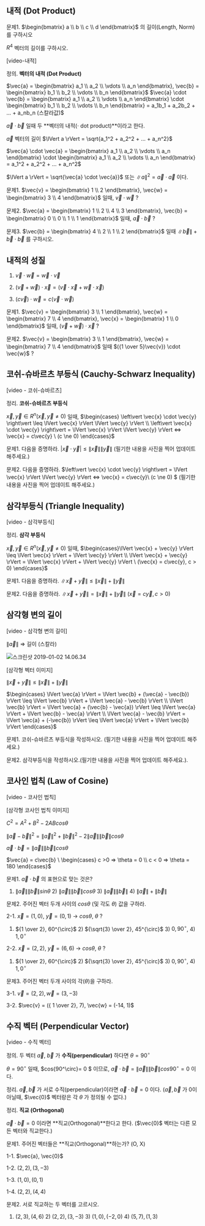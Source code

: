 



## 내적 (Dot Product)

<recap>

문제1. $\begin{bmatrix} a \\ b \\ c \\ d \end{bmatrix}$ 의 길이(Length, Norm)를 구하시오

$R^4$ 벡터의 길이를 구하시오.

</recap>

[video-내적]

정의. **벡터의 내적 (Dot Product)**

$\vec{a} = \begin{bmatrix} a_1 \\ a_2 \\ \vdots \\ a_n \end{bmatrix}, \vec{b} = \begin{bmatrix} b_1 \\ b_2 \\ \vdots \\ b_n \end{bmatrix}$ $\vec{a} \cdot \vec{b} = \begin{bmatrix} a_1 \\ a_2 \\ \vdots \\ a_n \end{bmatrix} \cdot \begin{bmatrix} b_1 \\ b_2 \\ \vdots \\ b_n \end{bmatrix} = a_1b_1 + a_2b_2 + ... + a_nb_n (스칼라값)$

$\vec{a} \cdot \vec{b}$ 일때 두 **벡터의 내적($\cdot$ dot product)**이라고 한다.

$\vec{a}$ 벡터의 길이 $\lVert a \rVert = \sqrt{a_1^2 + a_2^2 + ... + a_n^2}$

$\vec{a} \cdot \vec{a} = \begin{bmatrix} a_1 \\ a_2 \\ \vdots \\ a_n \end{bmatrix} \cdot \begin{bmatrix} a_1 \\ a_2 \\ \vdots \\ a_n \end{bmatrix} = a_1^2 + a_2^2 + ... + a_n^2$

$\lVert a \rVert = \sqrt{\vec{a} \cdot \vec{a}}$ 또는 ${\lVert a \rVert}^2 = \vec{a} \cdot \vec{a}$ 이다.

<recap>

문제1. $\vec{v} = \begin{bmatrix} 1 \\ 2 \end{bmatrix}, \vec{w} = \begin{bmatrix} 3 \\ 4 \end{bmatrix}$ 일때, $\vec{v}\cdot\vec{w}$ ?

문제2. $\vec{a} = \begin{bmatrix} 1 \\ 2 \\ 4 \\ 3 \end{bmatrix}, \vec{b} = \begin{bmatrix} 0 \\ 0 \\ 1 \\ 1 \end{bmatrix}$ 일때, $\vec{a}\cdot\vec{b}$ ?

문제3. $\vec{b} = \begin{bmatrix} 4 \\ 2 \\ 1 \\ 2 \end{bmatrix}$ 일때 $\lVert \vec{b} \rVert + \vec{b}\cdot\vec{b}$ 를 구하시오.

</recap>

## 내적의 성질

1) $\vec{v} \cdot \vec{w} = \vec{w} \cdot \vec{v}$

2) $(\vec{v} + \vec{w}) \cdot \vec{x} = (\vec{v} \cdot \vec{x} + \vec{w} \cdot \vec{x})$

3) $(c\vec{v}) \cdot \vec{w} = c(\vec{v} \cdot \vec{w})$

<recap>

문제1. $\vec{v} = \begin{bmatrix} 3 \\ 1 \end{bmatrix}, \vec{w} = \begin{bmatrix} 7 \\ 4 \end{bmatrix}, \vec{x} = \begin{bmatrix} 1 \\ 0 \end{bmatrix}$ 일때, $(\vec{v} + \vec{w}) \cdot \vec{x}$ ?

문제2. $\vec{v} = \begin{bmatrix} 3 \\ 1 \end{bmatrix}, \vec{w} = \begin{bmatrix} 7 \\ 4 \end{bmatrix}$ 일때 $({1 \over 5}\vec{v}) \cdot \vec{w}$ ?

</recap>

## 코쉬-슈바르츠 부등식 (Cauchy-Schwarz Inequality)

[video - 코쉬-슈바르츠]

정리. **코쉬-슈바르츠 부등식**

$\vec{x}, \vec{y} \in R^n (\vec{x}, \vec{y} \ne 0)$ 일때, $\begin{cases} \left\vert \vec{x} \cdot \vec{y} \right\vert \leq \lVert \vec{x} \rVert \lVert \vec{y} \rVert  \\ \left\vert \vec{x} \cdot \vec{y} \right\vert = \lVert \vec{x} \rVert \lVert \vec{y} \rVert <=> \vec{x} = c\vec{y} \ (c \ne 0) \end{cases}$  

<recap>

문제1. 다음을 증명하라. $\left\vert \vec{x} \cdot \vec{y} \right\vert \leq \lVert \vec{x} \rVert \lVert \vec{y} \rVert$ (필기한 내용을 사진을 찍어 업데이트 해주세요.)

문제2. 다음을 증명하라. $\left\vert \vec{x} \cdot \vec{y} \right\vert = \lVert \vec{x} \rVert \lVert \vec{y} \rVert <=> \vec{x} = c\vec{y}\ (c \ne 0) $ (필기한 내용을 사진을 찍어 업데이트 해주세요.)

</recap>

## 삼각부등식 (Triangle Inequality)

[video - 삼각부등식]

정리. **삼각 부등식**

$\vec{x}, \vec{y} \in R^n (\vec{x}, \vec{y} \ne 0)$ 일때, $\begin{cases}\lVert \vec{x} + \vec{y} \rVert \leq \lVert \vec{x} \rVert  + \lVert \vec{y} \rVert \\ \lVert \vec{x} + \vec{y} \rVert = \lVert \vec{x} \rVert  + \lVert \vec{y} \rVert \ (\vec{x} = c\vec{y}, c > 0) \end{cases}$

<recap>

문제1. 다음을 증명하라. $\lVert \vec{x} + \vec{y} \rVert \leq \lVert \vec{x} \rVert  + \lVert \vec{y} \rVert$

문제2. 다음을 증명하라. $\lVert \vec{x} + \vec{y} \rVert = \lVert \vec{x} \rVert  + \lVert \vec{y} \rVert \ (\vec{x} = c\vec{y}, c > 0)$

</recap>

## 삼각형 변의 길이

[video - 삼각형 변의 길이]

$\lVert \vec{a} \rVert$ => 길이 (스칼라)

![스크린샷 2019-01-02 14.06.34](/Users/flowkater/Dropbox%20(%E1%84%80%E1%85%A2%E1%84%8B%E1%85%B5%E1%86%AB%E1%84%8B%E1%85%AD%E1%86%BC)/%E1%84%89%E1%85%B3%E1%84%8F%E1%85%B3%E1%84%85%E1%85%B5%E1%86%AB%E1%84%89%E1%85%A3%E1%86%BA/%E1%84%89%E1%85%B3%E1%84%8F%E1%85%B3%E1%84%85%E1%85%B5%E1%86%AB%E1%84%89%E1%85%A3%E1%86%BA%202019-01-02%2014.06.34.png)

[삼각형 벡터 이미지]

$\lVert \vec{x} + \vec{y} \rVert \leq  \lVert \vec{x} \rVert + \lVert \vec{y} \rVert$

$\begin{cases} \lVert \vec{a} \rVert = \lVert \vec{b} + (\vec{a} - \vec{b}) \rVert \leq \lVert \vec{b} \rVert + \lVert \vec{a} - \vec{b} \rVert \\  \lVert \vec{b} \rVert = \lVert \vec{a} + (\vec{b} - \vec{a}) \rVert \leq \lVert \vec{a} \rVert + \lVert \vec{b} - \vec{a} \rVert \\  \lVert \vec{a} - \vec{b} \rVert = \lVert \vec{a} + (-\vec{b}) \rVert \leq \lVert \vec{a} \rVert + \lVert \vec{b} \rVert \end{cases}$

<recap>

문제1. 코쉬-슈바르츠 부등식을 작성하시오. (필기한 내용을 사진을 찍어 업데이트 해주세요.)

문제2. 삼각부등식을 작성하시오.(필기한 내용을 사진을 찍어 업데이트 해주세요.). 

</recap>

## 코사인 법칙 (Law of Cosine)

[video - 코사인 법칙]

[삼각형 코사인 법칙 이미지]

$C^2 = A^2 + B^2 - 2ABcos\theta$

${\lVert \vec{a} - \vec{b} \rVert}^2 =  {\lVert \vec{a} \rVert}^2 + {\lVert \vec{b} \rVert}^2 - 2\lVert \vec{a} \rVert \lVert \vec{b} \rVert cos\theta$

$\vec{a} \cdot \vec{b} = \lVert \vec{a} \rVert\lVert \vec{b} \rVert cos\theta$

$\vec{a} = c\vec{b} \ \begin{cases} c >0 => \theta = 0 \\ c < 0 => \theta = 180 \end{cases}$

<recap>

문제1. $\vec{a} \cdot \vec{b}$ 의 표현으로 맞는 것은?

1) $\lVert \vec{a} \rVert \lVert \vec{b} \rVert sin{\theta}$ 2) $\lVert \vec{a} \rVert \lVert \vec{b} \rVert cos{\theta}$ 3) $\lVert \vec{a} \rVert \lVert \vec{b}\rVert$ 4) $\lVert \vec{a} \rVert + \lVert \vec{b}\rVert$

문제2. 주어진 벡터 두개 사이의 $cos\theta$ (및 각도 $\theta$) 값을 구하라.

2-1. $\vec{x} = (1, 0)$, $\vec{y} = (0, 1)$ -> $cos{\theta}$, $\theta​$ ?

1) ${1 \over 2}, 60^{\circ}$ 2) ${\sqrt{3} \over 2}, 45^{\circ}$ 3) $0, 90^{\circ}$, 4) $1, 0^{\circ}$

2-2. $\vec{x} = (2, 2)$, $\vec{y} = (6, 6)$ -> $cos{\theta}$, $\theta$ ?

1) ${1 \over 2}, 60^{\circ}$ 2) ${\sqrt{3} \over 2}, 45^{\circ}$ 3) $0, 90^{\circ}$, 4) $1, 0^{\circ}$

문제3. 주어진 벡터 두개 사이의 각(${\theta}$)을 구하라. 

3-1. $\vec{v} = (2, 2), \vec{w} = (3, -3)$

3-2. $\vec{v} = ({ 1 \over 2}, 7), \vec{w} = (-14, 1)$

</recap>

## 수직 벡터 (Perpendicular Vector)

[video - 수직 벡터]

정의. 두 벡터 $\vec{a}$, $\vec{b}$ 가 **수직(perpendicular)** 하다면 $\theta = 90^\circ$

$\theta = 90^\circ$ 일때, $cos{90^\circ}= 0 $ 이므로, $\vec{a} \cdot \vec{b} = \lVert \vec{a} \rVert \lVert \vec{b} \rVert cos{90^\circ} = 0$ 이다.

정리. $\vec{a}, \vec{b}$ 가 서로 수직(perpendicular)이라면 $\vec{a} \cdot \vec{b} = 0$ 이다. ($\vec{a}, \vec{b}$ 가 0이 아닐때, $\vec{0}$ 벡터랑은 각 $\theta$ 가 정의될 수 없다.)

정리. **직교 (Orthogonal)**

$\vec{a}\cdot\vec{b} = 0$ 이라면 **직교(Orthogonal)**한다고 한다. ($\vec{0}$ 벡터는 다른 모든 벡터와 직교한다.)

<recap>

문제1. 주어진 벡터들은 **직교(Orthogonal)**하는가? (O, X)

1-1. $\vec{a}, \vec{0}$

1-2. $(2, 2), (3, -3)$

1-3. $(1, 0), (0, 1)$

1-4. $(2, 2), (4, 4)$

문제2. 서로 직교하는 두 벡터를 고르시오.

1) $(2, 3), (4, 6)$ 2) $(2, 2), (3, -3)$ 3) $(1, 0), (-2, 0)$ 4) $(5, 7), (1, 3)$

</recap>